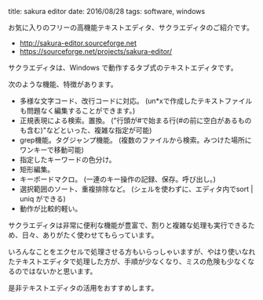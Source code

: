 title: sakura editor
date: 2016/08/28
tags: software, windows

お気に入りのフリーの高機能テキストエディタ、サクラエディタのご紹介です。

- <http://sakura-editor.sourceforge.net>
- <https://sourceforge.net/projects/sakura-editor/>

サクラエディタは、Windows で動作するタブ式のテキストエディタです。

次のような機能、特徴があります。

- 多様な文字コード、改行コードに対応。
(un*xで作成したテキストファイルも問題なく編集することができます。)
- 正規表現による検索。置換。
("行頭が#で始まる行(#の前に空白があるものも含む)"などといった、複雑な指定が可能)
- grep機能。タグジャンプ機能。
(複数のファイルから検索。みつけた場所にワンキーで移動可能)
- 指定したキーワードの色分け。
- 矩形編集。
- キーボードマクロ。
(一連のキー操作の記録、保存。呼び出し。)
- 選択範囲のソート、重複排除など。
(シェルを使わずに、エディタ内でsort | uniq ができる)
- 動作が比較的軽い。

サクラエディタは非常に便利な機能が豊富で、割りと複雑な処理も実行できるため、日々、ありがたく使わせてもらっています。

いろんなことをエクセルで処理させる方もいらっしゃいますが、やはり使いなれたテキストエディタで処理した方が、手順が少なくなり、ミスの危険も少なくなるのではないかと思います。

是非テキストエディタの活用をおすすめします。

